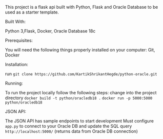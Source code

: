 This project is a flask api built with Python, Flask and Oracle Database to be used as a starter template.

Built With:

Python 3,Flask, Docker, Oracle Database 18c

Prerequisites:

You will need the following things properly installed on your computer:
Git, Docker

Installation:

run `git clone https://github.com/KartikShrikantHegde/python-oracle.git`

Running:

To run the project locally follow the following steps:
change into the project directory
`docker build -t python/oracledb18 .`
`docker run -p 5000:5000 python/oracledb18`

JSON API:

The JSON API has sample endpoints to start development
Must configure `app.py` to connect to your Oracle DB and update the SQL query
`http://localhost:5000/`
(returns data from Oracle DB connection)

